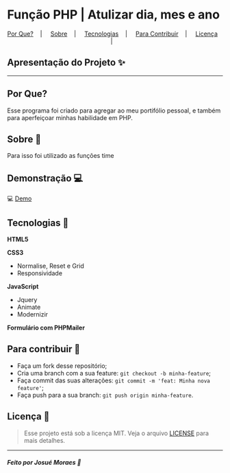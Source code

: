 

<h1>Função PHP | Atulizar dia, mes e ano </h1>


<p align="center">
  <a href="#por que?">Por Que?</a>&nbsp;&nbsp;&nbsp; | &nbsp;&nbsp;&nbsp;
  <a href="#sobre-memo">Sobre</a>&nbsp;&nbsp;&nbsp; | &nbsp;&nbsp;&nbsp;
  <a href="#tecnologias-rocket">Tecnologias</a>&nbsp;&nbsp;&nbsp; | &nbsp;&nbsp;&nbsp;
  <a href="#para-contribuir-">Para Contribuir</a>&nbsp;&nbsp;&nbsp; | &nbsp;&nbsp;&nbsp;
  <a href="#licença-scroll">Licença</a>&nbsp;&nbsp;&nbsp; | &nbsp;&nbsp;&nbsp;
</p>


## Apresentação do Projeto :sparkles:



---
## Por Que?

Esse programa foi criado para agregar ao meu portifólio pessoal, e também para 
aperfeiçoar minhas habilidade em PHP.

## Sobre :memo:

Para isso foi utilizado as funções time

## Demonstração :computer:

 :computer: <a href="#"> Demo </a>

## Tecnologias :rocket:

**HTML5** 

**CSS3**
- Normalise, Reset e Grid
- Responsividade

**JavaScript**
- Jquery
- Animate
- Modernizir

**Formulário com PHPMailer**


## Para contribuir 🤔

- Faça um fork desse repositório;
- Cria uma branch com a sua feature: `git checkout -b minha-feature`;
- Faça commit das suas alterações: `git commit -m 'feat: Minha nova feature'`;
- Faça push para a sua branch: `git push origin minha-feature`.

## Licença :scroll:

> Esse projeto está sob a licença MIT. Veja o arquivo [LICENSE](LICENSE) para mais detalhes.

---

##### Feito por Josué Moraes :wave:
